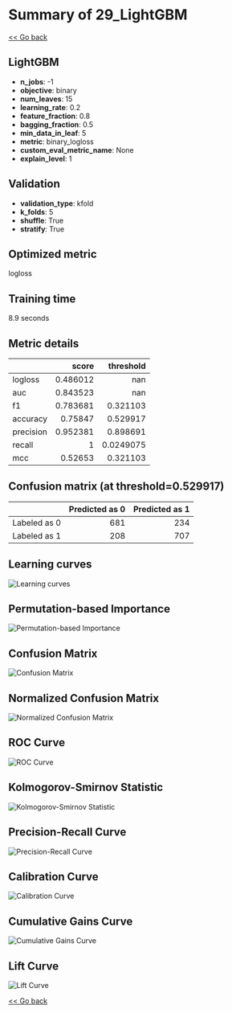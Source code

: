 # Summary of 29_LightGBM

[<< Go back](../README.md)


## LightGBM
- **n_jobs**: -1
- **objective**: binary
- **num_leaves**: 15
- **learning_rate**: 0.2
- **feature_fraction**: 0.8
- **bagging_fraction**: 0.5
- **min_data_in_leaf**: 5
- **metric**: binary_logloss
- **custom_eval_metric_name**: None
- **explain_level**: 1

## Validation
 - **validation_type**: kfold
 - **k_folds**: 5
 - **shuffle**: True
 - **stratify**: True

## Optimized metric
logloss

## Training time

8.9 seconds

## Metric details
|           |    score |   threshold |
|:----------|---------:|------------:|
| logloss   | 0.486012 | nan         |
| auc       | 0.843523 | nan         |
| f1        | 0.783681 |   0.321103  |
| accuracy  | 0.75847  |   0.529917  |
| precision | 0.952381 |   0.898691  |
| recall    | 1        |   0.0249075 |
| mcc       | 0.52653  |   0.321103  |


## Confusion matrix (at threshold=0.529917)
|              |   Predicted as 0 |   Predicted as 1 |
|:-------------|-----------------:|-----------------:|
| Labeled as 0 |              681 |              234 |
| Labeled as 1 |              208 |              707 |

## Learning curves
![Learning curves](learning_curves.png)

## Permutation-based Importance
![Permutation-based Importance](permutation_importance.png)
## Confusion Matrix

![Confusion Matrix](confusion_matrix.png)


## Normalized Confusion Matrix

![Normalized Confusion Matrix](confusion_matrix_normalized.png)


## ROC Curve

![ROC Curve](roc_curve.png)


## Kolmogorov-Smirnov Statistic

![Kolmogorov-Smirnov Statistic](ks_statistic.png)


## Precision-Recall Curve

![Precision-Recall Curve](precision_recall_curve.png)


## Calibration Curve

![Calibration Curve](calibration_curve_curve.png)


## Cumulative Gains Curve

![Cumulative Gains Curve](cumulative_gains_curve.png)


## Lift Curve

![Lift Curve](lift_curve.png)



[<< Go back](../README.md)
